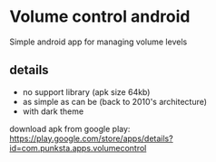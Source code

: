 # Volume control android
Simple android app for managing volume levels

## details
- no support library (apk size 64kb)
- as simple as can be (back to 2010's architecture)
- with dark theme


download apk from google play: https://play.google.com/store/apps/details?id=com.punksta.apps.volumecontrol
